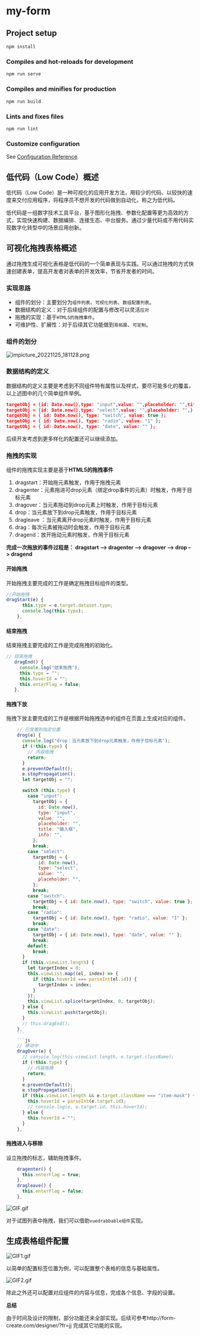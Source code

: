 # my-form

## Project setup
```
npm install
```

### Compiles and hot-reloads for development
```
npm run serve
```

### Compiles and minifies for production
```
npm run build
```

### Lints and fixes files
```
npm run lint
```

### Customize configuration
See [Configuration Reference](https://cli.vuejs.org/config/).

## 低代码（Low Code）概述

低代码（Low Code）是一种可视化的应用开发方法，用较少的代码、以较快的速度来交付应用程序，将程序员不想开发的代码做到自动化，称之为低代码。

低代码是一组数字技术工具平台，基于图形化拖拽、参数化配置等更为高效的方式，实现快速构建、数据编排、连接生态、中台服务。通过少量代码或不用代码实现数字化转型中的场景应用创新。


## 可视化拖拽表格概述

通过拖拽生成可视化表格是低代码的一个简单表现与实践。可以通过拖拽的方式快速创建表单，提高开发者对表单的开发效率，节省开发者的时间。

### 实现思路

- 组件的划分：主要划分为`组件列表`、`可视化列表`、`数组配置列表`。
- 数据结构的定义：对于后续组件的配置与修改可以灵活`应对`
- 拖拽的实现：基于`HTML5的拖拽事件`。
- 可维护性、扩展性：对于后续其它功能做到`易拓展`、`可定制`。

### 组件的划分

![impicture_20221125_181128.png](https://p9-juejin.byteimg.com/tos-cn-i-k3u1fbpfcp/050766d19002499882090cba901648d3~tplv-k3u1fbpfcp-watermark.image?)

### 数据结构的定义

数据结构的定义主要是考虑到不同组件特有属性以及样式，要尽可能多化的覆盖，以上述图中的几个简单组件举例。
```json
targetObj = {id: Date.now(),type: "input",value: "",placeholder: "",title: "输入框",info: "",};
targetObj = {id: Date.now(),type: "select",value: "",placeholder: "",};
targetObj = { id: Date.now(), type: "switch", value: true };
targetObj = { id: Date.now(), type: "radio", value: "1" };
targetObj = { id: Date.now(), type: "date", value: "" };
```
后续开发考虑到更多样化的配置还可以继续添加。

### 拖拽的实现

组件的拖拽实现主要是基于**HTML5的拖拽事件**
1. dragstart：开始拖元素触发，作用于拖拽元素
2. dragenter：元素拖进可drop元素（绑定drop事件的元素）时触发，作用于目标元素
3. dragover：当元素拖动到drop元素上时触发，作用于目标元素
4. drop：当元素放下到drop元素触发，作用于目标元素
5. dragleave ：当元素离开drop元素时触发，作用于目标元素
6. drag：每次元素被拖动时会触发，作用于目标元素
7. dragend：放开拖动元素时触发，作用于目标元素

**完成一次拖放的事件过程是： dragstart –> dragenter –> dragover –> drop –> dragend**

#### 开始拖拽
开始拖拽主要完成的工作是确定拖拽目标组件的类型。

```js
//开始拖拽
dragStart(e) {
      this.type = e.target.dataset.type;
      console.log(this.type);
    },
 ```
 
#### 结束拖拽
结束拖拽主要完成的工作是完成拖拽的初始化。
 ```js
 // 结束拖拽
    dragEnd() {
      console.log("结束拖拽");
      this.type = "";
      this.hoverId = "";
      this.enterFlag = false;
    },
 ```
#### 拖拽下放
拖拽下放主要完成的工作是根据开始拖拽选中的组件在页面上生成对应的组件。
```js
    // 已放置到指定位置
    drog(e) {
      console.log("drop：当元素放下到drop元素触发，作用于目标元素");
      if (!this.type) {
        // 内容拖拽
        return;
      }
      e.preventDefault();
      e.stopPropagation();
      let targetObj = "";

      switch (this.type) {
        case "input":
          targetObj = {
            id: Date.now(),
            type: "input",
            value: "",
            placeholder: "",
            title: "输入框",
            info: "",
          };
          break;
        case "select":
          targetObj = {
            id: Date.now(),
            type: "select",
            value: "",
            placeholder: "",
          };
          break;
        case "switch":
          targetObj = { id: Date.now(), type: "switch", value: true };
          break;
        case "radio":
          targetObj = { id: Date.now(), type: "radio", value: "1" };
          break;
        case "date":
          targetObj = { id: Date.now(), type: "date", value: "" };
          break;
        default:
          break;
      }
      if (this.viewList.length) {
        let targetIndex = 0;
        this.viewList.map((el, index) => {
          if (this.hoverId === parseInt(el.id)) {
            targetIndex = index;
          }
        });
        this.viewList.splice(targetIndex, 0, targetObj);
      } else {
        this.viewList.push(targetObj);
      }
      // this.dragEnd();
    },
    ```
    ```js
    // 移动中
    dragOver(e) {
      // console.log(this.viewList.length, e.target.className);
      if (!this.type) {
        // 内容拖拽
        return;
      }
      e.preventDefault();
      e.stopPropagation();
      if (this.viewList.length && e.target.className === "item-mask") {
        this.hoverId = parseInt(e.target.id);
        // console.log(e, e.target.id, this.hoverId);
      } else {
        this.hoverId = "";
      }
    },
```
#### 拖拽进入与移除
设立拖拽的标志，辅助拖拽事件。

```js
    dragenter() {
      this.enterFlag = true;
    },
    dragleave() {
      this.enterFlag = false;
    },
```

![GIF.gif](https://p3-juejin.byteimg.com/tos-cn-i-k3u1fbpfcp/b55d39bf44334af3b792ca714731a69c~tplv-k3u1fbpfcp-watermark.image?)

对于试图列表中拖拽，我们可以借助`vuedrabbable组件`实现。

## 生成表格组件配置


![GIF1.gif](https://p6-juejin.byteimg.com/tos-cn-i-k3u1fbpfcp/a27e5146ee494383bbd8dbaec30909ea~tplv-k3u1fbpfcp-watermark.image?)

以简单的配置标签位置为例，可以配置整个表格的信息与基础属性。

![GIF2.gif](https://p3-juejin.byteimg.com/tos-cn-i-k3u1fbpfcp/2e66690f3ab5419fac631d95aa9408d2~tplv-k3u1fbpfcp-watermark.image?)

除此之外还可以配置对应组件的内容与信息，完成各个信息、字段的设置。

**总结**

由于时间及设计的限制，部分功能还未全部实现。后续可参考http://form-create.com/designer/?fr=jj 完成其它功能的实现。
